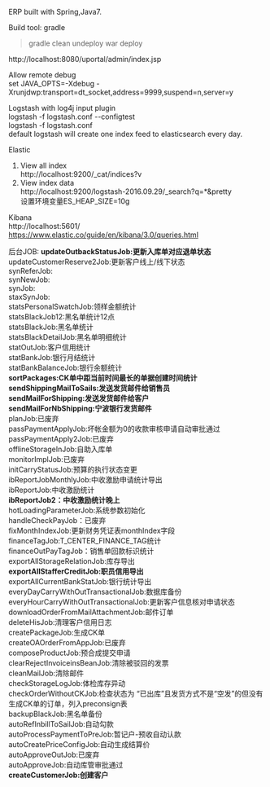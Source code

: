 ERP built with Spring,Java7.

Build tool:
gradle

>gradle clean undeploy war deploy

http://localhost:8080/uportal/admin/index.jsp  


Allow remote debug  
set JAVA_OPTS=-Xdebug -Xrunjdwp:transport=dt_socket,address=9999,suspend=n,server=y  


Logstash with log4j input plugin  
logstash -f logstash.conf --configtest  
logstash -f logstash.conf  
default logstash will create one index feed to elasticsearch every day.   


Elastic  
1. View all index  
http://localhost:9200/_cat/indices?v  
2. View index data  
http://localhost:9200/logstash-2016.09.29/_search?q=*&pretty  
设置环境变量ES_HEAP_SIZE=10g  


Kibana  
http://localhost:5601/  
https://www.elastic.co/guide/en/kibana/3.0/queries.html  


后台JOB:
**updateOutbackStatusJob:更新入库单对应退单状态**  
updateCustomerReserve2Job:更新客户线上/线下状态  
synReferJob:  
synNewJob:  
synJob:  
staxSynJob:  
statsPersonalSwatchJob:领样金额统计    
statsBlackJob12:黑名单统计12点     
statsBlackJob:黑名单统计    
statsBlackDetailJob:黑名单明细统计  
statOutJob:客户信用统计    
statBankJob:银行月结统计    
statBankBalanceJob:银行余额统计  
**sortPackages:CK单中距当前时间最长的单据创建时间统计**  
**sendShippingMailToSails:发送发货邮件给销售员**      
**sendMailForShipping:发送发货邮件给客户**    
**sendMailForNbShipping:宁波银行发货邮件**    
planJob:已废弃    
passPaymentApplyJob:坏帐金额为0的收款审核申请自动审批通过  
passPaymentApply2Job:已废弃    
offlineStorageInJob:自助入库单  
monitorImplJob:已废弃  
initCarryStatusJob:预算的执行状态变更  
ibReportJobMonthlyJob:中收激励申请统计导出  
ibReportJob:中收激励统计  
**ibReportJob2：中收激励统计晚上**  
hotLoadingParameterJob:系统参数初始化  
handleCheckPayJob：已废弃  
fixMonthIndexJob:更新财务凭证表monthIndex字段  
financeTagJob:T_CENTER_FINANCE_TAG统计  
financeOutPayTagJob：销售单回款标识统计  
exportAllStorageRelationJob:库存导出  
**exportAllStafferCreditJob:职员信用导出**  
exportAllCurrentBankStatJob:银行统计导出  
everyDayCarryWithOutTransactionalJob:数据库备份  
everyHourCarryWithOutTransactionalJob:更新客户信息核对申请状态  
downloadOrderFromMailAttachmentJob:邮件订单  
deleteHisJob:清理客户信用日志  
createPackageJob:生成CK单  
createOAOrderFromAppJob:已废弃  
composeProductJob:预合成提交申请  
clearRejectInvoiceinsBeanJob:清除被驳回的发票  
cleanMailJob:清除邮件  
checkStorageLogJob:体检库存异动  
checkOrderWithoutCKJob:检查状态为 “已出库”且发货方式不是“空发”的但没有生成CK单的订单，列入preconsign表  
backupBlackJob:黑名单备份  
autoRefInbillToSailJob:自动勾款  
autoProcessPaymentToPreJob:暂记户-预收自动认款  
autoCreatePriceConfigJob:自动生成结算价  
autoApproveOutJob:已废弃   
autoApproveJob:自动库管审批通过  
**createCustomerJob:创建客户**  








